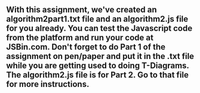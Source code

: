 ## With this assignment, we've created an algorithm2part1.txt file and an algorithm2.js file for you already. You can test the Javascript code from the platform and run your code at JSBin.com.  Don't forget to do Part 1 of the assignment on pen/paper and put it in the .txt file while you are getting used to doing T-Diagrams.  The algorithm2.js file is for Part 2. Go to that file for more instructions.